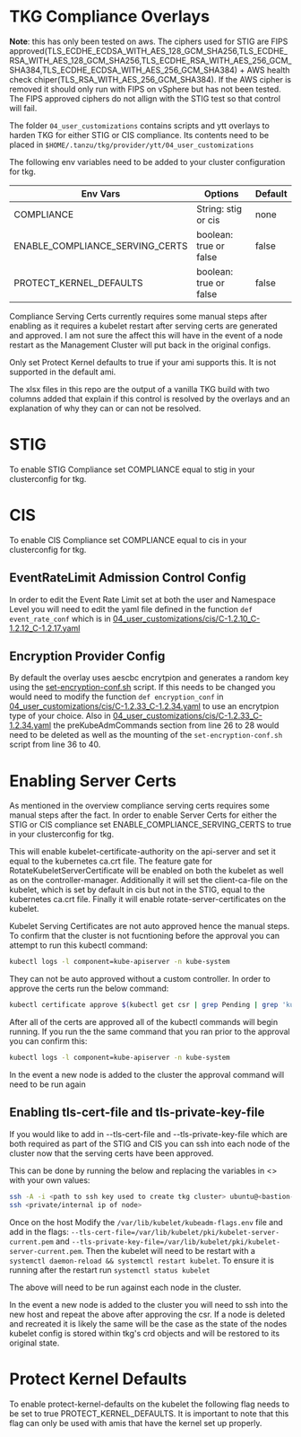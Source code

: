 # TKG Compliance Overlays
**Note**: this has only been tested on aws. The ciphers used for STIG are FIPS approved(TLS_ECDHE_ECDSA_WITH_AES_128_GCM_SHA256,TLS_ECDHE_RSA_WITH_AES_128_GCM_SHA256,TLS_ECDHE_RSA_WITH_AES_256_GCM_SHA384,TLS_ECDHE_ECDSA_WITH_AES_256_GCM_SHA384) + AWS health check chiper(TLS_RSA_WITH_AES_256_GCM_SHA384). If the AWS cipher is removed it should only run with FIPS on vSphere but has not been tested. The FIPS approved ciphers do not allign with the STIG test so that control will fail.

The folder `04_user_customizations` contains scripts and ytt overlays to harden TKG for either STIG or CIS compliance. Its contents need to be placed in `$HOME/.tanzu/tkg/provider/ytt/04_user_customizations` 

The following env variables need to be added to your cluster configuration for tkg. 


| Env Vars| Options|Default|
|---------|--------|-------|
|COMPLIANCE|String: stig or cis|none|
|ENABLE_COMPLIANCE_SERVING_CERTS| boolean: true or false|false|
|PROTECT_KERNEL_DEFAULTS| boolean: true or false|false|

Compliance Serving Certs currently requires some manual steps after enabling as it requires a kubelet restart after serving certs are generated and approved. I am not sure the affect this will have in the event of a node restart as the Management Cluster will put back in the original configs.

Only set Protect Kernel defaults to true if your ami supports this. It is not supported in the default ami.

The xlsx files in this repo are the output of a vanilla TKG build with two columns added that explain if this control is resolved by the overlays and an explanation of why they can or can not be resolved.

# STIG
To enable STIG Compliance set COMPLIANCE equal to stig in your clusterconfig for tkg.

# CIS
To enable CIS Compliance set COMPLIANCE equal to cis in your clusterconfig for tkg.
## EventRateLimit Admission Control Config
In order to edit the Event Rate Limit set at both the user and Namespace Level you will need to edit the yaml file defined in the function `def event_rate_conf` which is in [04_user_customizations/cis/C-1.2.10_C-1.2.12_C-1.2.17.yaml](04_user_customizations/cis/C-1.2.10_C-1.2.12_C-1.2.17.yaml)

## Encryption Provider Config
By default the overlay uses aescbc encrytpion and generates a random key using the [set-encryption-conf.sh](04_user_customizations/cis/set-encryption-conf.sh) script. If this needs to be changed you would need to modify the function `def encryption_conf` in [04_user_customizations/cis/C-1.2.33_C-1.2.34.yaml](04_user_customizations/cis/C-1.2.33_C-1.2.34.yaml) to use an encrytpion type of your choice. Also in [04_user_customizations/cis/C-1.2.33_C-1.2.34.yaml](04_user_customizations/cis/C-1.2.33_C-1.2.34.yaml) the preKubeAdmCommands section from line 26 to 28 would need to be deleted as well as the mounting of the `set-encryption-conf.sh` script from line 36 to 40.



# Enabling Server Certs
As mentioned in the overview compliance serving certs requires some manual steps after the fact. In order to enable Server Certs for either the STIG or CIS compliance set ENABLE_COMPLIANCE_SERVING_CERTS to true in your clusterconfig for tkg.

This will enable kubelet-certificate-authority on the api-server and set it equal to the kubernetes ca.crt file. The feature gate for RotateKubeletServerCertificate will be enabled on both the kubelet as well as on the controller-manager. Additionally it will set the client-ca-file on the kubelet, which is set by default in cis but not in the STIG, equal to the kubernetes ca.crt file. Finally it will enable rotate-server-certificates on the kubelet. 

Kubelet Serving Certificates are not auto approved hence the manual steps. To confirm that the cluster is not fucntioning before the approval you can attempt to run this kubectl command:
```sh
kubectl logs -l component=kube-apiserver -n kube-system
```

 They can not be auto approved without a custom controller. In order to approve the certs run the below command:
```sh
kubectl certificate approve $(kubectl get csr | grep Pending | grep 'kubernetes.io/kubelet-serving' | awk '{print $1}' | tr '\r\n' ' ')
```

After all of the certs are approved all of the kubectl commands will begin running. If you run the the same command that you ran prior to the approval you can confirm this:

```sh
kubectl logs -l component=kube-apiserver -n kube-system
```

 In the event a new node is added to the cluster the approval command will need to be run again

## Enabling tls-cert-file and tls-private-key-file
If you would like to add in --tls-cert-file and --tls-private-key-file which are both required as part of the STIG and CIS you can ssh into each node of the cluster now that the serving certs have been approved.


This can be done by running the below and replacing the variables in \<\> with your own values:
```sh
ssh -A -i <path to ssh key used to create tkg cluster> ubuntu@<bastion-host public ip>
ssh <private/internal ip of node>
```

 Once on the host Modify the  `/var/lib/kubelet/kubeadm-flags.env` file and add in the flags: `--tls-cert-file=/var/lib/kubelet/pki/kubelet-server-current.pem` and `--tls-private-key-file=/var/lib/kubelet/pki/kubelet-server-current.pem`. Then the kubelet will need to be restart with a `systemctl daemon-reload && systemctl restart kubelet`. To ensure it is running after the restart run `systemctl status kubelet`

 The above  will need to be run against each node in the cluster.

 In the event a new node is added to the cluster you will need to ssh into the new host and repeat the above after approving the csr. If a node is deleted and recreated it is likely the same will be the case as the state of the nodes kubelet config is stored within tkg's crd objects and will be restored to its original state.

# Protect Kernel Defaults

To enable protect-kernel-defaults on the kubelet the following flag needs to be set to true PROTECT_KERNEL_DEFAULTS. It is important to note that this flag can only be used with amis that have the kernel set up properly.

